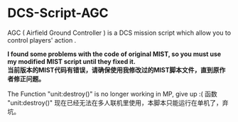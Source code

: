 # DCS-Script-AGC
AGC ( Airfield Ground Controller ) is a DCS mission script which allow you to control players' action .

<b>I found some problems with the code of original MIST, so you must use my modified MIST script until they fixed it.</b><br>
<b>当前版本的MIST代码有错误，请确保使用我修改过的MIST脚本文件，直到原作者修正问题。</b>

The Function "unit:destroy()" is no longer working in MP, give up :(
函数 "unit:destroy()" 现在已经无法在多人联机里使用，本脚本只能运行在单机了，弃坑。
